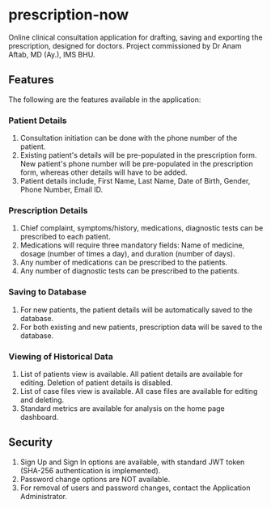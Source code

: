 # prescription-now

Online clinical consultation application for drafting, saving and exporting the prescription, designed for doctors. Project commissioned by Dr Anam Aftab, MD (Ay.), IMS BHU.

## Features

The following are the features available in the application:

### Patient Details

1. Consultation initiation can be done with the phone number of the patient.
2. Existing patient's details will be pre-populated in the prescription form. New patient's phone number will be pre-populated in the prescription form, whereas other details will have to be added.
3. Patient details include, First Name, Last Name, Date of Birth, Gender, Phone Number, Email ID.

### Prescription Details

1. Chief complaint, symptoms/history, medications, diagnostic tests can be prescribed to each patient.
2. Medications will require three mandatory fields: Name of medicine, dosage (number of times a day), and duration (number of days).
3. Any number of medications can be prescribed to the patients.
4. Any number of diagnostic tests can be prescribed to the patients.

### Saving to Database

1. For new patients, the patient details will be automatically saved to the database.
2. For both existing and new patients, prescription data will be saved to the database.

### Viewing of Historical Data

1. List of patients view is available. All patient details are available for editing. Deletion of patient details is disabled.
2. List of case files view is available. All case files are available for editing and deleting.
3. Standard metrics are available for analysis on the home page dashboard.

## Security

1. Sign Up and Sign In options are available, with standard JWT token (SHA-256 authentication is implemented).
2. Password change options are NOT available.
3. For removal of users and password changes, contact the Application Administrator.
